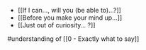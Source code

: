 - [[If I can…, will you (be able to)…?]]
- [[Before you make your mind up…]]
- [[Just out of curiosity… ?]]

#understanding of [[0 - Exactly what to say]]
